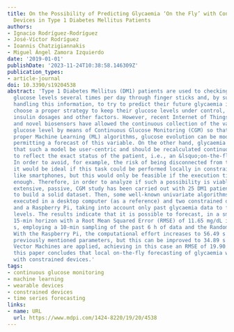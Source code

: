 ```yaml
---
title: On the Possibility of Predicting Glycaemia ‘On the Fly’ with Constrained IoT
  Devices in Type 1 Diabetes Mellitus Patients
authors:
- Ignacio Rodríguez-Rodríguez
- José-Víctor Rodríguez
- Ioannis Chatzigiannakis
- Miguel Ángel Zamora Izquierdo
date: '2019-01-01'
publishDate: '2023-11-24T10:38:58.146309Z'
publication_types:
- article-journal
doi: 10.3390/s19204538
abstract: 'Type 1 Diabetes Mellitus (DM1) patients are used to checking their blood
  glucose levels several times per day through finger sticks and, by subjectively
  handling this information, to try to predict their future glycaemia in order to
  choose a proper strategy to keep their glucose levels under control, in terms of
  insulin dosages and other factors. However, recent Internet of Things (IoT) devices
  and novel biosensors have allowed the continuous collection of the value of the
  glucose level by means of Continuous Glucose Monitoring (CGM) so that, with the
  proper Machine Learning (ML) algorithms, glucose evolution can be modeled, thus
  permitting a forecast of this variable. On the other hand, glycaemia dynamics require
  that such a model be user-centric and should be recalculated continuously in order
  to reflect the exact status of the patient, i.e., an &lsquo;on-the-fly&rsquo; approach.
  In order to avoid, for example, the risk of being disconnected from the Internet,
  it would be ideal if this task could be performed locally in constrained devices
  like smartphones, but this would only be feasible if the execution times were fast
  enough. Therefore, in order to analyze if such a possibility is viable or not, an
  extensive, passive, CGM study has been carried out with 25 DM1 patients in order
  to build a solid dataset. Then, some well-known univariate algorithms have been
  executed in a desktop computer (as a reference) and two constrained devices: a smartphone
  and a Raspberry Pi, taking into account only past glycaemia data to forecast glucose
  levels. The results indicate that it is possible to forecast, in a smartphone, a
  15-min horizon with a Root Mean Squared Error (RMSE) of 11.65 mg/dL in just 16.15
  s, employing a 10-min sampling of the past 6 h of data and the Random Forest algorithm.
  With the Raspberry Pi, the computational effort increases to 56.49 s assuming the
  previously mentioned parameters, but this can be improved to 34.89 s if Support
  Vector Machines are applied, achieving in this case an RMSE of 19.90 mg/dL. Thus,
  this paper concludes that local on-the-fly forecasting of glycaemia would be affordable
  with constrained devices.'
tags:
- continuous glucose monitoring
- machine learning
- wearable devices
- constrained devices
- time series forecasting
links:
- name: URL
  url: https://www.mdpi.com/1424-8220/19/20/4538
---
```

